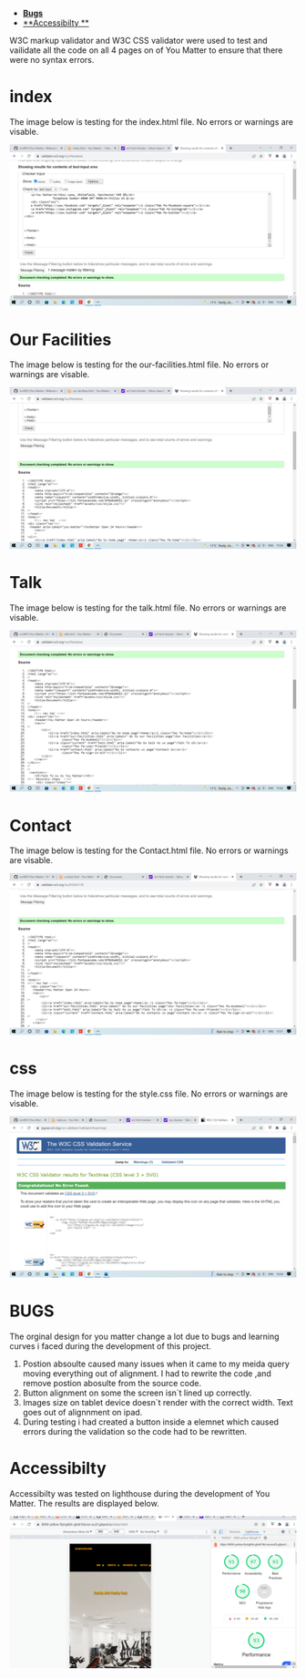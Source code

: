 
* [**Bugs**](<#bugs>)
* [**Accessibilty **](<#accessibility>)

W3C markup validator and W3C CSS validator were used to test and vailidate all the code on all 4  pages on of You Matter to ensure that there were no syntax errors.


 # index
 The image below is testing for the index.html file. No errors or warnings are visable. 

![Testing on W3C Html and CSS](assets/readme-images/index.png)
 # Our Facilities
 The image below is testing for the our-facilities.html file. No errors or warnings are visable. 

![Testing on W3C Html and CSS](assets/readme-images/ourfac.png)
 # Talk
 The image below is testing for the talk.html file. No errors or warnings are visable. 

![Testing on W3C Html and CSS](assets/readme-images/talk3.png)
 # Contact
 The image below is testing for the Contact.html file. No errors or warnings are visable. 

![Testing on W3C Html and CSS](assets/readme-images/contactpage.png)
 # css 
 The image below is testing for the  style.css file. No errors or warnings are visable. 

![Testing on W3C Html and CSS](assets/readme-images/cssval.png)

 
# BUGS
The orginal design for you matter change a lot due to bugs and learning curves i faced during the development of this project. 

  1. Postion absoulte caused many issues when it came to my meida query moving everything out of alignment. I had to rewrite the code ,and remove postion abosulte from the source code.
  2. Button alignment on some the screen isn`t lined up correctly.
  3. Images size on tablet device doesn`t render with the correct width. Text goes out of alignnment on ipad. 
  4. During testing i had created a button inside a elemnet which caused errors during the validation so the code had to be rewritten.


# Accessibilty
Accessibilty was tested on lighthouse during the development of You Matter. The results are displayed below.

![Accessibilty Testing](assets/readme-images/access.png)

